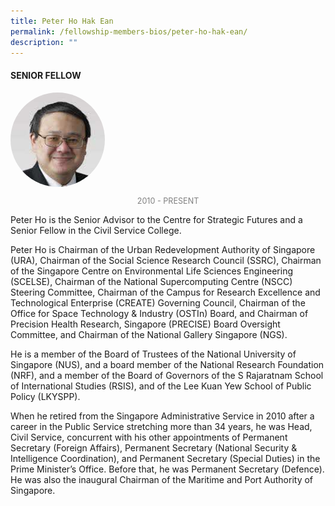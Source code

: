 ```yaml
---
title: Peter Ho Hak Ean
permalink: /fellowship-members-bios/peter-ho-hak-ean/
description: ""
---
```

<style>
.fellow-image-pic {
	border-radius: 50%;
	height: 30% !important;
	width: 30% !important;
	}
	
fellow-img {
		text-align: center;
	}

.fellow-tenure {
	text-align: center;
	color: grey;
	font-size: 0.9em;
	}	

</style>
#### SENIOR FELLOW

<div class="fellow-img">
<img class="fellow-image-pic" src="/images/FellowshipImages/fellowships-peter-ho-hak-ean@2x.jpg">
<p class="fellow-tenure">2010 - PRESENT</p>
</div>

<p>
Peter Ho is the Senior Advisor to the Centre for Strategic Futures and a Senior Fellow in the Civil Service College.
 
Peter Ho is Chairman of the Urban Redevelopment Authority of Singapore (URA), Chairman of the Social Science Research Council (SSRC), Chairman of the Singapore Centre on Environmental Life Sciences Engineering (SCELSE), Chairman of the National Supercomputing Centre (NSCC) Steering Committee, Chairman of the Campus for Research Excellence and Technological Enterprise (CREATE) Governing Council, Chairman of the Office for Space Technology &amp; Industry (OSTIn) Board, and Chairman of Precision Health Research, Singapore (PRECISE) Board Oversight Committee, and Chairman of the National Gallery Singapore (NGS).
 
He is a member of the Board of Trustees of the National University of Singapore (NUS), and a board member of the National Research Foundation (NRF), and a member of the Board of Governors of the S Rajaratnam School of International Studies (RSIS), and of the Lee Kuan Yew School of Public Policy (LKYSPP).
 
When he retired from the Singapore Administrative Service in 2010 after a career in the Public Service stretching more than 34 years, he was Head, Civil Service, concurrent with his other appointments of Permanent Secretary (Foreign Affairs), Permanent Secretary (National Security &amp; Intelligence Coordination), and Permanent Secretary (Special Duties) in the Prime Minister’s Office. Before that, he was Permanent Secretary (Defence). He was also the inaugural Chairman of the Maritime and Port Authority of Singapore.





</p>